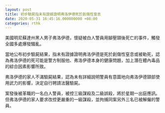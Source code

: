 ```yaml
---
layout: post
title: 初步驗屍指未有證據證明弗洛伊德死於創傷性窒息
date: 2020-05-31 16:45:16.000000000 +08:00
categories: rthk
---
```


美國明尼蘇達州黑人男子弗洛伊德，懷疑被白人警員用腳壓頸後死亡的事件，觸發全國多處爆發騷亂。

當地公布初步驗屍結果，指未有證據證明弗洛伊德是死於創傷性窒息或被勒死，認為弗洛伊德的死可能是警方制服他、弗洛伊德本身的健康問題，加上潛在體內毒品的綜合因素影響所致。

弗洛伊德的家人不滿驗屍結果，認為未有詳細說明警員有意圖地向弗洛伊德頸部使用武力的影響，決定自行聘請法醫驗屍。

案發後被革職的一名白人警員，被控三級謀殺及二級誤殺，將於星期一出庭應訊。但弗洛伊德的家人要求改控更嚴重的一級謀殺，並拘捕同案另外三名已被解僱的警員。
